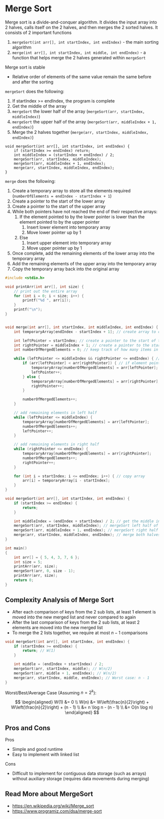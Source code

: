 # Merge Sort

Merge sort is a divide-and-conquer algorithm. It divides the input array into 2 halves, calls itself on the 2 halves, and then merges the 2 sorted halves. It consists of 2 important functions

1. `mergeSort(int arr[], int startIndex, int endIndex)` - the main sorting algorithm
2. `merge(int arr[], int startIndex, int middle, int endIndex)` - a function that helps merge the 2 halves generated within `mergeSort`

Merge sort is stable
- Relative order of elements of the same value remain the same before and after the sorting

`mergeSort` does the following:
1. If startIndex >= endIndex, the program is complete
2. Get the middle of the array
3. `mergeSort` the lower half of the array (`mergeSort(arr, startIndex, middleIndex)`)
4. `mergeSort` the upper half of the array (`mergeSort(arr, middleIndex + 1, endIndex)`)
5. Merge the 2 halves together (`merge(arr, startIndex, middleIndex, endIndex)`)

```
void mergeSort(int arr[], int startIndex, int endIndex) {
    if (startIndex >= endIndex) return;
    int middleIndex = (startIndex + endIndex) / 2;
    mergeSort(arr, startIndex, middleIndex);
    mergeSort(arr, middleIndex + 1, endIndex);
    merge(arr, startIndex, middleIndex, endIndex);
}
```

`merge` does the following:
1. Create a temporary array to store all the elements required (`numberOfElements = endIndex - startIndex + 1`)
2. Create a pointer to the start of the lower array
3. Create a pointer to the start of the upper array
4. While both pointers have not reached the end of their respective arrays:
    1. If the element pointed to by the lower pointer is lower than the element pointed to by the upper pointer
        1. Insert lower element into temporary array
        2. Move lower pointer up by 1
    2. Else
        1. Insert upper element into temporary array
        2. Move upper pointer up by 1
5. Once complete, add the remaining elements of the lower array into the temporary array
6. Add the remaining elements of the upper array into the temporary array
7. Copy the temporary array back into the original array

```c
#include <stdio.h>

void printArr(int arr[], int size) { 
    // print out the entire array
    for (int i = 0; i < size; i++) {
        printf("%d ", arr[i]);
    }
    printf("\n");
}


void merge(int arr[], int startIndex, int middleIndex, int endIndex) {
    int temporaryArray[endIndex - startIndex + 1]; // create array to copy elements into

    int leftPointer = startIndex; // create a pointer to the start of the left array
    int rightPointer = middleIndex + 1; // create a pointer to the start of the right array
    int numberOfMergedElements = 0; // keep track of how many items in temporaryArray

    while (leftPointer <= middleIndex && rightPointer <= endIndex) { // traverse through left and right halves
        if (arr[leftPointer] < arr[rightPointer]) { // if element pointed to in the left half is smaller
            temporaryArray[numberOfMergedElements] = arr[leftPointer]; // copy to temp array
            leftPointer++;
        } else {
            temporaryArray[numberOfMergedElements] = arr[rightPointer]; // else copy right half element to temp array
            rightPointer++;
        }

        numberOfMergedElements++;
    }

    // add remaining elements in left half
    while (leftPointer <= middleIndex) {
        temporaryArray[numberOfMergedElements] = arr[leftPointer];
        numberOfMergedElements++;
        leftPointer++;
    }

    // add remaining elements in right half
    while (rightPointer <= endIndex) {
        temporaryArray[numberOfMergedElements] = arr[rightPointer];
        numberOfMergedElements++;
        rightPointer++;
    }

    for (int i = startIndex; i <= endIndex; i++) { // copy array
        arr[i] = temporaryArray[i - startIndex];
    }
}

void mergeSort(int arr[], int startIndex, int endIndex) {
    if (startIndex >= endIndex) {
        return;
    }

    int middleIndex = (endIndex + startIndex) / 2; // get the middle index of the array
    mergeSort(arr, startIndex, middleIndex); // mergeSort left half of array
    mergeSort(arr, middleIndex + 1, endIndex); // mergeSort right half of array
    merge(arr, startIndex, middleIndex, endIndex); // merge both halves together
}

int main()
{
    int arr[] = { 5, 4, 3, 7, 6 };
    int size = 5;
    printArr(arr, size);
    mergeSort(arr, 0, size - 1);
    printArr(arr, size);
    return 0;
}
```

## Complexity Analysis of Merge Sort

- After each comparison of keys from the 2 sub lists, at least 1 element is moved into the new merged list and never compared to again
- After the last comparison of keys from the 2 sub lists, at least 2 elements are moved into the new merged list
- To merge the 2 lists together, we require at most $n-1$ comparisons

```c
void mergeSort(int arr[], int startIndex, int endIndex) {
    if (startIndex >= endIndex) {
        return; // W(1)
    }

    int middle = (endIndex + startIndex) / 2;
    mergeSort(arr, startIndex, middle); // W(n/2)
    mergeSort(arr, middle + 1, endIndex); // W(n/2)
    merge(arr, startIndex, middle, endIndex); // Worst case: n - 1
}
```

Worst/Best/Average Case (Assuming $n = 2^k$):

$$
\begin{aligned}
W(1) &= 0 \\
W(n) &= W\left(\frac{n}{2}\right) + W\left(\frac{n}{2}\right) + (n - 1) \\
&= n \log n - (n - 1) \\
&= O(n \log n)
\end{aligned}
$$

## Pros and Cons

Pros
- Simple and good runtime
- Easy to implement with linked list

Cons
- Difficult to implement for contiguous data storage (such as arrays) without auxiliary storage (requires data movements during merging)


## Read More about MergeSort
- https://en.wikipedia.org/wiki/Merge_sort
- https://www.programiz.com/dsa/merge-sort